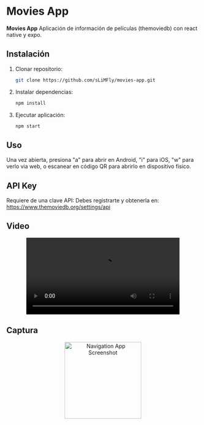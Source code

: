 # Movies App

**Movies App** Aplicación de información de películas (themoviedb) con react native y expo.

## Instalación

1. Clonar repositorio:
   ```bash
   git clone https://github.com/sLiMFly/movies-app.git
   ```
2. Instalar dependencias:
   ```bash
   npm install
   ```
3. Ejecutar aplicación:
   ```bash
   npm start
   ```

## Uso

Una vez abierta, presiona "a" para abrir en Android, "i" para iOS, "w" para verlo via web, o escanear en código QR para abrirlo en dispositivo físico.

## API Key

Requiere de una clave API:
Debes registrarte y obtenerla en: https://www.themoviedb.org/settings/api

## Video

<div align="center">
  <video src="https://github.com/user-attachments/assets/d987ada1-f801-4fdd-99b1-c0115bd9760b" width="400" />
</div>


## Captura

<div align="center">
    <img src="https://github.com/user-attachments/assets/16e4730f-eb2f-485f-b61e-3db9cc9ad98d" alt="Navigation App Screenshot" width="200"/>
</div>
